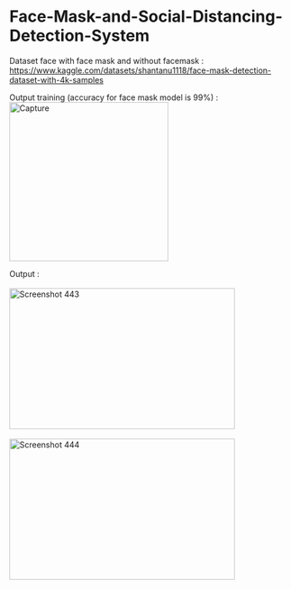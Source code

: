 # Face-Mask-and-Social-Distancing-Detection-System

Dataset face with face mask and without facemask : https://www.kaggle.com/datasets/shantanu1118/face-mask-detection-dataset-with-4k-samples 

Output training (accuracy for face mask model is 99%) :<br>
<img width="282" alt="Capture" src="https://github.com/user-attachments/assets/88d40f5f-e6b0-46fa-9687-b91458dc1a2b" />

Output : <br>
<br><img src="https://github.com/user-attachments/assets/3e0a5383-bd85-43eb-9dac-11011e123a64" alt="Screenshot 443" width="400" height="250"><br><br>
<img src="https://github.com/user-attachments/assets/1de4224a-e297-48ce-a49e-2129feee36de" alt="Screenshot 444" width="400" height="250">






